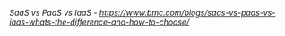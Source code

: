 *SaaS vs PaaS vs IaaS - https://www.bmc.com/blogs/saas-vs-paas-vs-iaas-whats-the-difference-and-how-to-choose/*
